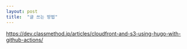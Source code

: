 ```yaml
---
layout: post
title:  "글 쓰는 방법"
---
```



https://dev.classmethod.jp/articles/cloudfront-and-s3-using-hugo-with-github-actions/



